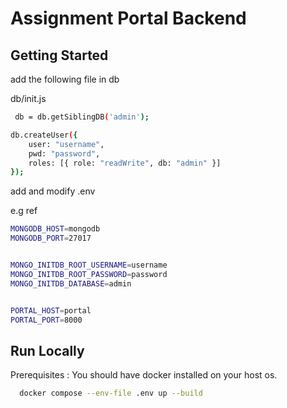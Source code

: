 # Assignment Portal Backend


## Getting Started

add the following file in db

db/init.js

```bash
 db = db.getSiblingDB('admin'); 

db.createUser({
    user: "username",
    pwd: "password", 
    roles: [{ role: "readWrite", db: "admin" }] 
});

```

add and modify .env

e.g ref

```bash
MONGODB_HOST=mongodb
MONGODB_PORT=27017


MONGO_INITDB_ROOT_USERNAME=username
MONGO_INITDB_ROOT_PASSWORD=password
MONGO_INITDB_DATABASE=admin


PORTAL_HOST=portal
PORTAL_PORT=8000

```


## Run Locally

Prerequisites : You should have docker installed on your host os.

```bash
  docker compose --env-file .env up --build
```



